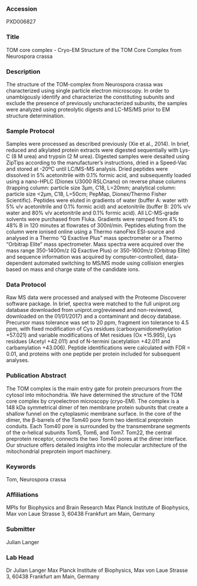 ### Accession
PXD006827

### Title
TOM core complex -  Cryo-EM Structure of the TOM Core Complex from Neurospora crassa

### Description
The structure of the TOM-complex from Neurospora crassa was characterized using single particle electron microscopy. In order to unambigously identify and characterize the constituting subunits and exclude the presence of previously uncharacterized subunits, the samples were analyzed using proteolytic digests and LC-MS/MS prior to EM structure determination.

### Sample Protocol
Samples were processed as described previously (Xie et al., 2014). In brief, reduced and alkylated protein extracts were digested sequentially with Lys-C (8 M urea) and trypsin (2 M urea). Digested samples were desalted using ZipTips according to the manufacturer’s instructions, dried in a Speed-Vac and stored at -20ºC until LC/MS-MS analysis. Dried peptides were dissolved in 5% acetonitrile with 0.1% formic acid, and subsequently loaded using a nano-HPLC (Dionex U3000 RSLCnano) on reverse phase columns (trapping column: particle size 3µm, C18, L=20mm; analytical column: particle size <2µm, C18, L=50cm; PepMap, Dionex/Thermo Fisher Scientific). Peptides were eluted in gradients of water (buffer A: water with 5% v/v acetonitrile and 0.1% formic acid) and acetonitrile (buffer B: 20% v/v water and 80% v/v acetonitrile and 0.1% formic acid). All LC-MS-grade solvents were purchased from Fluka. Gradients were ramped from 4% to 48% B in 120 minutes at flowrates of 300nl/min. Peptides eluting from the column were ionised online using a Thermo nanoFlex ESI-source and analysed in a Thermo “Q Exactive Plus” mass spectrometer or a Thermo “Orbitrap Elite” mass spectrometer. Mass spectra were acquired over the mass range 350-1400m/z (Q Exactive Plus) or 350-1600m/z (Orbitrap Elite) and sequence information was acquired by computer-controlled, data-dependent automated switching to MS/MS mode using collision energies based on mass and charge state of the candidate ions.

### Data Protocol
Raw MS data were processed and analysed with the Proteome Discoverer software package. In brief, spectra were matched to the full uniprot.org database downloaded from uniprot.org(reviewed and non-reviewed, downloaded on the 01/01/2017) and a contaminant and decoy database. Precursor mass tolerance was set to 20 ppm, fragment ion tolerance to 4.5 ppm, with fixed modification of Cys residues (carboxyamidomethylation +57.021) and variable modifications of Met residues (Ox +15.995), Lys residues (Acetyl +42.011) and of N-termini (acetylation +42.011 and carbamylation +43.006). Peptide identifications were calculated with FDR = 0.01, and proteins with one peptide per protein included for subsequent analyses.

### Publication Abstract
The TOM complex is the main entry gate for protein precursors from the cytosol into mitochondria. We have determined the structure of the TOM core complex by cryoelectron microscopy (cryo-EM). The complex is a 148&#xa0;kDa symmetrical dimer of ten membrane protein subunits that create a shallow funnel on the cytoplasmic membrane surface. In the core of the dimer, the &#x3b2;-barrels of the Tom40 pore form two identical preprotein conduits. Each Tom40 pore is surrounded by the transmembrane segments of the &#x3b1;-helical subunits Tom5, Tom6, and Tom7. Tom22, the central preprotein receptor, connects the two Tom40 pores at the dimer interface. Our structure offers detailed insights into the molecular architecture of the mitochondrial preprotein import machinery.

### Keywords
Tom, Neurospora crassa

### Affiliations
MPIs for Biophysics and Brain Research
Max Planck Institute of Biophysics, Max von Laue Strasse 3, 60438 Frankfurt am Main, Germany

### Submitter
Julian Langer

### Lab Head
Dr Julian Langer
Max Planck Institute of Biophysics, Max von Laue Strasse 3, 60438 Frankfurt am Main, Germany


